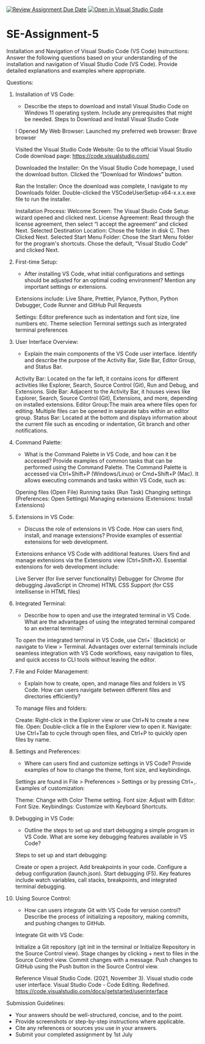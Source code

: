 [![Review Assignment Due Date](https://classroom.github.com/assets/deadline-readme-button-22041afd0340ce965d47ae6ef1cefeee28c7c493a6346c4f15d667ab976d596c.svg)](https://classroom.github.com/a/XoLGRbHq)
[![Open in Visual Studio Code](https://classroom.github.com/assets/open-in-vscode-2e0aaae1b6195c2367325f4f02e2d04e9abb55f0b24a779b69b11b9e10269abc.svg)](https://classroom.github.com/online_ide?assignment_repo_id=15287448&assignment_repo_type=AssignmentRepo)
# SE-Assignment-5
Installation and Navigation of Visual Studio Code (VS Code)
 Instructions:
Answer the following questions based on your understanding of the installation and navigation of Visual Studio Code (VS Code). Provide detailed explanations and examples where appropriate.

 Questions:

1. Installation of VS Code:
   - Describe the steps to download and install Visual Studio Code on Windows 11 operating system. Include any prerequisites that might be needed.
Steps to Download and Install Visual Studio Code

    I Opened My Web Browser:
        Launched my preferred web browser: Brave browser

    Visited the Visual Studio Code Website:
        Go to the official Visual Studio Code download page: https://code.visualstudio.com/

    Downloaded the Installer:
        On the Visual Studio Code homepage, I used the download button.         Clicked the “Download for Windows” button. 

    Ran the Installer:
        Once the download was complete, I navigate to my Downloads folder.
        Double-clicked the VSCodeUserSetup-x64-x.x.x.exe file to run the installer.

    Installation Process:
        Welcome Screen: The Visual Studio Code Setup wizard opened and clicked next. 
        License Agreement: Read through the license agreement, then select “I accept the agreement” and clicked Next.
        Selected Destination Location: Chose the folder in disk C.  Then Clicked Next.
        Selected Start Menu Folder: Chose the Start Menu folder for the program's shortcuts. Chose the default, “Visual Studio Code” and clicked Next.
        




2. First-time Setup:
   - After installing VS Code, what initial configurations and settings should be adjusted for an optimal coding environment? Mention any important settings or extensions.
   
   Extensions include: Live Share, Prettier, Pylance, Python, Python Debugger, Code Runner and GitHub Pull Requests

   Settings: Editor preference such as indentation and font size, line numbers etc. 
             Theme selection
             Terminal settings such as intergrated terminal preferences


3. User Interface Overview:
   - Explain the main components of the VS Code user interface. Identify and describe the purpose of the Activity Bar, Side Bar, Editor Group, and Status Bar.

   Activity Bar: Located on the far left, it contains icons for different activities like Explorer, Search, Source Control (Git), Run and Debug, and Extensions.
   Side Bar: Adjacent to the Activity Bar, it houses views like Explorer, Search, Source Control (Git), Extensions, and more, depending on installed extensions.
   Editor Group:The main area where files open for editing. Multiple files can be opened in separate tabs within an editor group. 
   Status Bar: Located at the bottom and displays information about the current file such as encoding or indentation, Git branch and other notifications. 


4. Command Palette:
   - What is the Command Palette in VS Code, and how can it be accessed? Provide examples of common tasks that can be performed using the Command Palette.
   The Command Palette is accessed via Ctrl+Shift+P (Windows/Linux) or Cmd+Shift+P (Mac). It allows executing commands and tasks within VS Code, such as:

    Opening files (Open File)
    Running tasks (Run Task)
    Changing settings (Preferences: Open Settings)
    Managing extensions (Extensions: Install Extensions)


5. Extensions in VS Code:
   - Discuss the role of extensions in VS Code. How can users find, install, and manage extensions? Provide examples of essential extensions for web development.
   
   Extensions enhance VS Code with additional features. Users find and manage extensions via the Extensions view (Ctrl+Shift+X). Essential extensions for web development include:

    Live Server (for live server functionality)
    Debugger for Chrome (for debugging JavaScript in Chrome)
    HTML CSS Support (for CSS intellisense in HTML files)


6. Integrated Terminal:
   - Describe how to open and use the integrated terminal in VS Code. What are the advantages of using the integrated terminal compared to an external terminal?

   To open the integrated terminal in VS Code, use Ctrl+` (Backtick) or navigate to View > Terminal. Advantages over external terminals include seamless integration with VS Code workflows, easy navigation to files, and quick access to CLI tools without leaving the editor.


7. File and Folder Management:
   - Explain how to create, open, and manage files and folders in VS Code. How can users navigate between different files and directories efficiently?

   To manage files and folders:

    Create: Right-click in the Explorer view or use Ctrl+N to create a new file.
    Open: Double-click a file in the Explorer view to open it.
    Navigate: Use Ctrl+Tab to cycle through open files, and Ctrl+P to quickly open files by name.

8. Settings and Preferences:
   - Where can users find and customize settings in VS Code? Provide examples of how to change the theme, font size, and keybindings.

   Settings are found in File > Preferences > Settings or by pressing Ctrl+,. Examples of customization:

    Theme: Change with Color Theme setting.
    Font size: Adjust with Editor: Font Size.
    Keybindings: Customize with Keyboard Shortcuts.


9. Debugging in VS Code:
   - Outline the steps to set up and start debugging a simple program in VS Code. What are some key debugging features available in VS Code?

   Steps to set up and start debugging:

    Create or open a project.
    Add breakpoints in your code.
    Configure a debug configuration (launch.json).
    Start debugging (F5).
    Key features include watch variables, call stacks, breakpoints, and integrated terminal debugging.


10. Using Source Control:
    - How can users integrate Git with VS Code for version control? Describe the process of initializing a repository, making commits, and pushing changes to GitHub.

    Integrate Git with VS Code:

    Initialize a Git repository (git init in the terminal or Initialize Repository in the Source Control view).
    Stage changes by clicking + next to files in the Source Control view.
    Commit changes with a message.
    Push changes to GitHub using the Push button in the Source Control view.



    Reference
    Visual Studio Code. (2021, November 3). Visual studio code user interface. Visual Studio Code - Code Editing. Redefined. https://code.visualstudio.com/docs/getstarted/userinterface

 Submission Guidelines:
- Your answers should be well-structured, concise, and to the point.
- Provide screenshots or step-by-step instructions where applicable.
- Cite any references or sources you use in your answers.
- Submit your completed assignment by 1st July 


